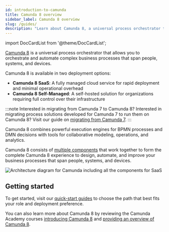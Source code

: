 ```yaml
---
id: introduction-to-camunda
title: Camunda 8 overview
sidebar_label: Camunda 8 overview
slug: /guides/
description: "Learn about Camunda 8, a universal process orchestrator that allows you to orchestrate and automate complex business processes that span people, systems, and devices."
---
```


import DocCardList from '@theme/DocCardList';

[Camunda 8](https://camunda.io) is a universal process orchestrator that allows you to orchestrate and automate complex business processes that span people, systems, and devices.

Camunda 8 is available in two deployment options:

- **Camunda 8 SaaS**: A fully managed cloud service for rapid deployment and minimal operational overhead
- **Camunda 8 Self-Managed**: A self-hosted solution for organizations requiring full control over their infrastructure

:::note Interested in migrating from Camunda 7 to Camunda 8?
Interested in migrating process solutions developed for Camunda 7 to run them on Camunda 8? Visit our guide on [migrating from Camunda 7](/guides/migrating-from-camunda-7/index.md).
:::

Camunda 8 combines powerful execution engines for BPMN processes and DMN decisions with tools for collaborative modeling, operations, and analytics.

Camunda 8 consists of [multiple components](/components/components-overview.md) that work together to form the complete Camunda 8 experience to design, automate, and improve your business processes that span people, systems, and devices.

![Architecture diagram for Camunda including all the components for SaaS](./img/ComponentsAndArchitecture_SaaS.png)

## Getting started

To get started, visit our [quick-start guides](./quickstart-overview.md) to choose the path that best fits your role and deployment preference.

You can also learn more about Camunda 8 by reviewing the Camunda Academy courses [introducing Camunda 8](https://academy.camunda.com/camunda-intro/) and [providing an overview of Camunda 8](https://academy.camunda.com/c8-overview/).
